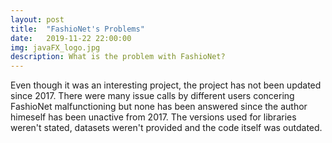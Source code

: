 ```yaml
---
layout: post
title:  "FashioNet's Problems"
date:   2019-11-22 22:00:00
img: javaFX_logo.jpg
description: What is the problem with FashioNet?
---
```


Even though it was an interesting project, the project has not been updated since 2017. There were many issue calls by different users concering FashioNet malfunctioning but none has been answered since the author himeself has been unactive from 2017. The versions used for libraries weren't stated, datasets weren't provided and the code itself was outdated.
